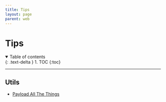 ```yaml
---
title: Tips
layout: page
parent: web
---
```


# Tips

<details open markdown="block">
  <summary>
    Table of contents
  </summary>
  {: .text-delta }
1. TOC
{:toc}
</details>

---

## Utils

- [Payload All The Things](https://swisskyrepo.github.io/PayloadsAllTheThings)
